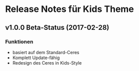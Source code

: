 # Release Notes für Kids Theme

## v1.0.0 Beta-Status (2017-02-28)

### Funktionen
- basiert auf dem Standard-Ceres
- Komplett Update-fähig
- Redesign des Ceres in Kids-Style